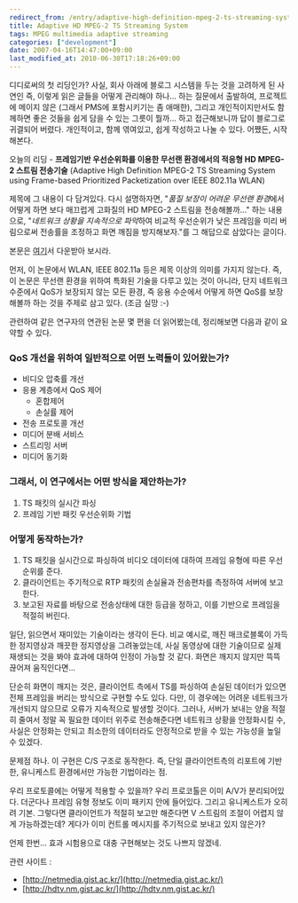 ```yaml
---
redirect_from: /entry/adaptive-high-definition-mpeg-2-ts-streaming-system-using-frame-based-prioritized-packetization-over-ieee-80211a-wlan/
title: Adaptive HD MPEG-2 TS Streaming System
tags: MPEG multimedia adaptive streaming
categories: ["development"]
date: 2007-04-16T14:47:00+09:00
last_modified_at: 2010-06-30T17:18:26+09:00
---
```

디디로써의 첫 리딩인가? 사실, 회사 아래에 블로그 시스템을 두는 것을
고려하게 된 사연인 즉, 이렇게 읽은 글들을 어떻게 관리해야 하나... 하는
질문에서 출발하여, 프로젝트에 메이지 않은 (그래서 PMS에 포함시키기는
좀 애매한), 그리고 개인적이지만서도 함께하면 좋은 것들을 쉽게 담을 수
있는 그릇이 뭘까... 하고 접근해보니까 답이 블로그로 귀결되어 버렸다.
개인적이고, 함께 엮여있고, 쉽게 작성하고 나눌 수 있다.
어쨌든, 시작해본다.

오늘의 리딩 - **프레임기반 우선순위화를 이용한 무선랜 환경에서의 적응형
HD MPEG-2 스트림 전송기술** (Adaptive High Definition MPEG-2 TS Streaming
System using Frame-based Prioritized Packetization over IEEE 802.11a WLAN)

제목에 그 내용이 다 담겨있다. 다시 설명하자면, "*품질 보장이 어려운
무선랜 환경*에서 어떻게 하면 보다 매끄럽게 고화질의 HD MPEG-2 스트림을
전송해볼까..." 하는 내용으로, "*네트워크 상황을 지속적으로 파악*하여
비교적 우선순위가 낮은 프레임을 미리 버림으로써 전송률을 조정하고 화면
깨짐을 방지해보자."를 그 해답으로 삼았다는 글이다.

본문은 [여기](http://netmedia.gist.ac.kr/%7Eshpark/publication/IC-3-VCIP2005_WLAN_HD_Streaming.pdf)서
다운받아 보시라.

먼저, 이 논문에서 WLAN, IEEE 802.11a 등은 제목 이상의 의미를 가지지
않는다. 즉, 이 논문은 무선랜 환경을 위하여 특화된 기술을 다루고 있는
것이 아니라, 단지 네트워크 수준에서 QoS가 보장되지 않는 모든 환경,
즉 응용 수순에서 어떻게 하면 QoS를 보장해볼까 하는 것을 주제로 삼고
있다. (조금 실망 :-)

관련하여 같은 연구자의 연관된 논문 몇 편을 더 읽어봤는데, 정리해보면
다음과 같이 요약할 수 있다.

### QoS 개선을 위하여 일반적으로 어떤 노력들이 있어왔는가?

- 비디오 압축률 개선
- 응용 계층에서 QoS 제어
  - 혼합제어
  - 손실률 제어
- 전송 프로토콜 개선
- 미디어 분배 서비스
- 스트리밍 서버
- 미디어 동기화

### 그래서, 이 연구에서는 어떤 방식을 제안하는가?

1. TS 패킷의 실시간 파싱
2. 프레임 기반 패킷 우선순위화 기법

### 어떻게 동작하는가?

1. TS 패킷을 실시간으로 파싱하여 비디오 데이터에 대하여 프레임 유형에
   따른 우선순위를 준다.
2. 클라이언트는 주기적으로 RTP 패킷의 손실율과 전송편차를 측정하여
   서버에 보고한다.
3. 보고된 자료를 바탕으로 전송상태에 대한 등급을 정하고, 이를 기반으로
   프레임을 적절히 버린다.

일단, 읽으면서 재미있는 기술이라는 생각이 든다. 비교 예시로, 깨진
매크로블록이 가득한 정지영상과 깨끗한 정지영상을 그려놓았는데, 사실
동영상에 대한 기술이므로 실제 재생되는 것을 봐야 효과에 대하여 인정이
가능할 것 같다. 화면은 깨지지 않지만 뜩뜩 끊어져 움직인다면...

단순히 화면이 깨지는 것은, 클라이언트 측에서 TS를 파싱하여 손실된
데이터가 있으면 전체 프레임을 버리는 방식으로 구현할 수도 있다. 다만,
이 경우에는 어려운 네트워크가 개선되지 않으므로 오류가 지속적으로
발생할 것이다. 그러나, 서버가 보내는 양을 적절히 줄여서 정말 꼭 필요한
데이터 위주로 전송해준다면 네트워크 상황을 안정화시킬 수, 사실은
안정화는 안되고 최소한의 데이터라도 안정적으로 받을 수 있는 가능성을
높일 수 있겠다.

문제점 하나. 이 구현은 C/S 구조로 동작한다. 즉, 단일 클라이언트측의
리포트에 기반한, 유니케스트 환경에서만 가능한 기법이라는 점.

우리 프로토콜에는 어떻게 적용할 수 있을까? 우리 프로코톨은 이미 A/V가
분리되어있다. 더군다나 프레임 유형 정보도 이미 패키지 안에 들어있다.
그리고 유니케스트가 오히려 기본. 그렇다면 클라이언트가 적절히 보고만
해준다면 V 스트림의 조절이 어렵지 않게 가능하겠는데? 게다가 이미
컨트롤 메시지를 주기적으로 보내고 있지 않은가?

언제 한번... 효과 시험용으로 대충 구현해보는 것도 나쁘지 않겠네.

관련 사이트 :

* [http://netmedia.gist.ac.kr/](http://netmedia.gist.ac.kr/)  
* [http://hdtv.nm.gist.ac.kr/](http://hdtv.nm.gist.ac.kr/)

